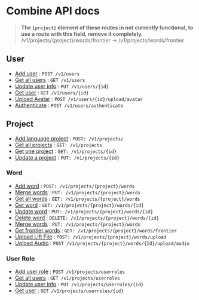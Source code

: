 # Combine API docs

> **The `{project}` element of these routes in not currently functional, to use a route with this field, remove it completely.**  
> /v1/projects/{project}/words/frontier → /v1/projects/words/frontier

## User

- [Add user](users/post.md) : `POST /v1/users`
- [Get all users](users/get_all.md) : `GET /v1/users`
- [Update user info](users/put.md) : `PUT /v1/users/{id}`
- [Get user](users/get.md) : `GET /v1/users/{id}`
- [Upload Avatar](users/post_upload_avatar.md) : `POST /v1/users/{id}/upload/avatar`
- [Authenticate](users/authenticate.md) : `POST /v1/users/authenticate`

## Project

- [Add language project](projects/post.md) : `POST: /v1/projects/`
- [Get all projects](projects/get_all.md) : `GET: /v1/projects`
- [Get one project](projects/get.md) : `GET: /v1/projects/{id}`
- [Update a project](projects/put.md) : `PUT: /v1/projects/{id}`

### Word

- [Add word](projects/words/post.md) : `POST: /v1/projects/{project}/words`
- [Merge words](projects/words/put.md) : `PUT: /v1/projects/{project}/words`
- [Get all words](projects/words/get.md) : `GET: /v1/projects/{project}/words`
- [Get word](projects/words/get_id.md) : `GET: /v1/projects/{project}/words/{id}`
- [Update word](projects/words/put_id.md) : `PUT: /v1/projects/{project}/words/{id}`
- [Delete word](projects/words/delete_id.md) : `DELETE: /v1/projects/{project}/words/{id}`
- [Merge words](projects/words/put.md) : `PUT: /v1/projects/{project}/words`
- [Get frontier words](projects/words/frontier.md) : `GET: /v1/projects/{project}/words/frontier`
- [Upload Lift File](projects/words/post_upload_lift.md) : `POST: /v1/projects/{project}/words/upload`
- [Upload Audio](users/post_upload_audio.md) : `POST /v1/projects/{project}/words/{Id}/upload/audio`

### User Role

- [Add user role](projects/user_roles/post.md) : `POST /v1/projects/userroles`
- [Get all users](projects/user_roles/get_all.md) : `GET /v1/projects/userroles`
- [Update user info](projects/user_roles/put.md) : `PUT /v1/projects/userroles/{id}`
- [Get user](projects/user_roles/get.md) : `GET /v1/projects/userroles/{id}`